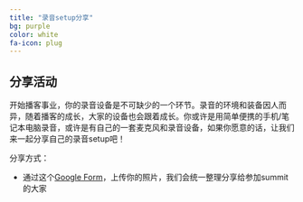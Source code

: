```yaml
---
title: "录音setup分享"
bg: purple
color: white
fa-icon: plug
---
```


## 分享活动

开始播客事业，你的录音设备是不可缺少的一个环节。录音的环境和装备因人而异，随着播客的成长，大家的设备也会跟着成长。你或许是用简单便携的手机/笔记本电脑录音，或许是有自己的一套麦克风和录音设备，如果你愿意的话，让我们来一起分享自己的录音setup吧！

分享方式：

- 通过这个<a href="https://forms.gle/SWZorowhC2sLhVeeA" target="_blank">Google Form</a>，上传你的照片，我们会统一整理分享给参加summit的大家
